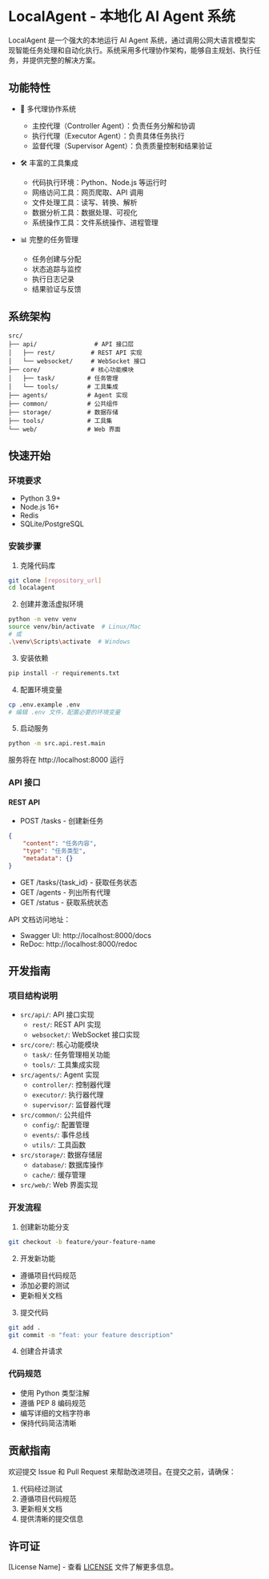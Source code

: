 # LocalAgent - 本地化 AI Agent 系统

LocalAgent 是一个强大的本地运行 AI Agent 系统，通过调用公网大语言模型实现智能任务处理和自动化执行。系统采用多代理协作架构，能够自主规划、执行任务，并提供完整的解决方案。

## 功能特性

- 🤖 多代理协作系统
  - 主控代理（Controller Agent）：负责任务分解和协调
  - 执行代理（Executor Agent）：负责具体任务执行
  - 监督代理（Supervisor Agent）：负责质量控制和结果验证

- 🛠 丰富的工具集成
  - 代码执行环境：Python、Node.js 等运行时
  - 网络访问工具：网页爬取、API 调用
  - 文件处理工具：读写、转换、解析
  - 数据分析工具：数据处理、可视化
  - 系统操作工具：文件系统操作、进程管理

- 📊 完整的任务管理
  - 任务创建与分配
  - 状态追踪与监控
  - 执行日志记录
  - 结果验证与反馈

## 系统架构

```
src/
├── api/                # API 接口层
│   ├── rest/          # REST API 实现
│   └── websocket/     # WebSocket 接口
├── core/              # 核心功能模块
│   ├── task/         # 任务管理
│   └── tools/        # 工具集成
├── agents/           # Agent 实现
├── common/           # 公共组件
├── storage/          # 数据存储
├── tools/            # 工具集
└── web/              # Web 界面
```

## 快速开始

### 环境要求

- Python 3.9+
- Node.js 16+
- Redis
- SQLite/PostgreSQL

### 安装步骤

1. 克隆代码库
```bash
git clone [repository_url]
cd localagent
```

2. 创建并激活虚拟环境
```bash
python -m venv venv
source venv/bin/activate  # Linux/Mac
# 或
.\venv\Scripts\activate  # Windows
```

3. 安装依赖
```bash
pip install -r requirements.txt
```

4. 配置环境变量
```bash
cp .env.example .env
# 编辑 .env 文件，配置必要的环境变量
```

5. 启动服务
```bash
python -m src.api.rest.main
```

服务将在 http://localhost:8000 运行

### API 接口

#### REST API

- POST /tasks - 创建新任务
```json
{
    "content": "任务内容",
    "type": "任务类型",
    "metadata": {}
}
```

- GET /tasks/{task_id} - 获取任务状态
- GET /agents - 列出所有代理
- GET /status - 获取系统状态

API 文档访问地址：
- Swagger UI: http://localhost:8000/docs
- ReDoc: http://localhost:8000/redoc

## 开发指南

### 项目结构说明

- `src/api/`: API 接口实现
  - `rest/`: REST API 实现
  - `websocket/`: WebSocket 接口实现
- `src/core/`: 核心功能模块
  - `task/`: 任务管理相关功能
  - `tools/`: 工具集成实现
- `src/agents/`: Agent 实现
  - `controller/`: 控制器代理
  - `executor/`: 执行器代理
  - `supervisor/`: 监督器代理
- `src/common/`: 公共组件
  - `config/`: 配置管理
  - `events/`: 事件总线
  - `utils/`: 工具函数
- `src/storage/`: 数据存储层
  - `database/`: 数据库操作
  - `cache/`: 缓存管理
- `src/web/`: Web 界面实现

### 开发流程

1. 创建新功能分支
```bash
git checkout -b feature/your-feature-name
```

2. 开发新功能
- 遵循项目代码规范
- 添加必要的测试
- 更新相关文档

3. 提交代码
```bash
git add .
git commit -m "feat: your feature description"
```

4. 创建合并请求

### 代码规范

- 使用 Python 类型注解
- 遵循 PEP 8 编码规范
- 编写详细的文档字符串
- 保持代码简洁清晰

## 贡献指南

欢迎提交 Issue 和 Pull Request 来帮助改进项目。在提交之前，请确保：

1. 代码经过测试
2. 遵循项目代码规范
3. 更新相关文档
4. 提供清晰的提交信息

## 许可证

[License Name] - 查看 [LICENSE](LICENSE) 文件了解更多信息。 
